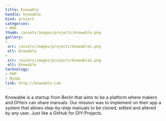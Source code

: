 ```yaml
---
title: Knowable
handle: knowable
kind: project
categories:
- Web
thumb: /assets/images/projects/knowable.png
gallery:
-
 src: /assets/images/projects/knowable1.png
 alt: Knowable
-
 src: /assets/images/projects/knowable2.png
 alt: Knowable
technology:
- PHP
- MySQL
link: http://knowable.com
---
```

Knowable is a startup from Berlin that aims to be a platform where makers and DIYers can share manuals. Our mission was to implement on their app a system that allows step-by-step manuals to be cloned, edited and altered by any user. Just like a GitHub for DIY-Projects.

